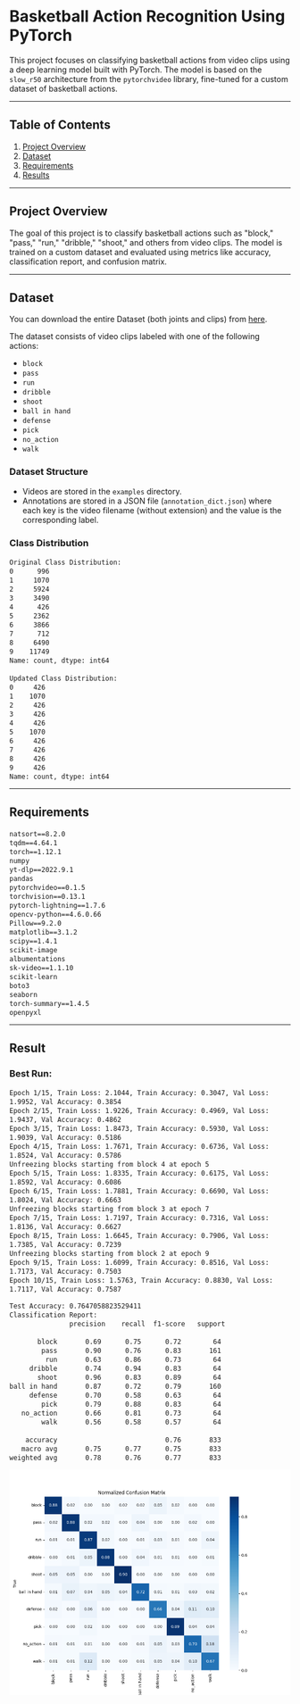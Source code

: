  
# Basketball Action Recognition Using PyTorch

This project focuses on classifying basketball actions from video clips using a deep learning model built with PyTorch. The model is based on the `slow_r50` architecture from the `pytorchvideo` library, fine-tuned for a custom dataset of basketball actions.

---

## Table of Contents
1. [Project Overview](#project-overview)
2. [Dataset](#dataset)
3. [Requirements](#requirements)
8. [Results](#results)

---

## Project Overview
The goal of this project is to classify basketball actions such as "block," "pass," "run," "dribble," "shoot," and others from video clips. The model is trained on a custom dataset and evaluated using metrics like accuracy, classification report, and confusion matrix.

---

## Dataset
You can download the entire Dataset (both joints and clips) from [here](https://drive.google.com/open?id=1hLpbLmLFK2-GIvsmpJelGlEx94yQM2Ts).

The dataset consists of video clips labeled with one of the following actions:
- `block`
- `pass`
- `run`
- `dribble`
- `shoot`
- `ball in hand`
- `defense`
- `pick`
- `no_action`
- `walk`

### Dataset Structure
- Videos are stored in the `examples` directory.
- Annotations are stored in a JSON file (`annotation_dict.json`) where each key is the video filename (without extension) and the value is the corresponding label.

### Class Distribution
```
Original Class Distribution:
0      996
1     1070
2     5924
3     3490
4      426
5     2362
6     3866
7      712
8     6490
9    11749
Name: count, dtype: int64

Updated Class Distribution:
0     426
1    1070
2     426
3     426
4     426
5    1070
6     426
7     426
8     426
9     426
Name: count, dtype: int64
```
---
## Requirements
```
natsort==8.2.0
tqdm==4.64.1
torch==1.12.1
numpy
yt-dlp==2022.9.1
pandas
pytorchvideo==0.1.5
torchvision==0.13.1
pytorch-lightning==1.7.6
opencv-python==4.6.0.66
Pillow==9.2.0
matplotlib==3.1.2
scipy==1.4.1
scikit-image
albumentations
sk-video==1.1.10
scikit-learn
boto3
seaborn
torch-summary==1.4.5
openpyxl
```
---
## Result
### Best Run:
```
Epoch 1/15, Train Loss: 2.1044, Train Accuracy: 0.3047, Val Loss: 1.9952, Val Accuracy: 0.3854                                                                                              
Epoch 2/15, Train Loss: 1.9226, Train Accuracy: 0.4969, Val Loss: 1.9437, Val Accuracy: 0.4862                                                                                              
Epoch 3/15, Train Loss: 1.8473, Train Accuracy: 0.5930, Val Loss: 1.9039, Val Accuracy: 0.5186                                                                                              
Epoch 4/15, Train Loss: 1.7671, Train Accuracy: 0.6736, Val Loss: 1.8524, Val Accuracy: 0.5786                                                                                              
Unfreezing blocks starting from block 4 at epoch 5                                                                                                                                          
Epoch 5/15, Train Loss: 1.8335, Train Accuracy: 0.6175, Val Loss: 1.8592, Val Accuracy: 0.6086                                                                                              
Epoch 6/15, Train Loss: 1.7881, Train Accuracy: 0.6690, Val Loss: 1.8024, Val Accuracy: 0.6663                                                                                              
Unfreezing blocks starting from block 3 at epoch 7                                                                                                                                          
Epoch 7/15, Train Loss: 1.7197, Train Accuracy: 0.7316, Val Loss: 1.8136, Val Accuracy: 0.6627                                                                                              
Epoch 8/15, Train Loss: 1.6645, Train Accuracy: 0.7906, Val Loss: 1.7385, Val Accuracy: 0.7239                                                                                              
Unfreezing blocks starting from block 2 at epoch 9                                                                                                                                          
Epoch 9/15, Train Loss: 1.6099, Train Accuracy: 0.8516, Val Loss: 1.7173, Val Accuracy: 0.7503                                                                                              
Epoch 10/15, Train Loss: 1.5763, Train Accuracy: 0.8830, Val Loss: 1.7117, Val Accuracy: 0.7587
```
```
Test Accuracy: 0.7647058823529411                                                                                                                                                           
Classification Report:                                                                                                                                                                      
               precision    recall  f1-score   support

       block       0.69      0.75      0.72        64
        pass       0.90      0.76      0.83       161
         run       0.63      0.86      0.73        64
     dribble       0.74      0.94      0.83        64
       shoot       0.96      0.83      0.89        64
ball in hand       0.87      0.72      0.79       160
     defense       0.70      0.58      0.63        64
        pick       0.79      0.88      0.83        64
   no_action       0.66      0.81      0.73        64
        walk       0.56      0.58      0.57        64

    accuracy                           0.76       833
   macro avg       0.75      0.77      0.75       833
weighted avg       0.78      0.76      0.77       833
```
![Confusion Matrix](./confusion_matrix.png "Confusion Matrix")

